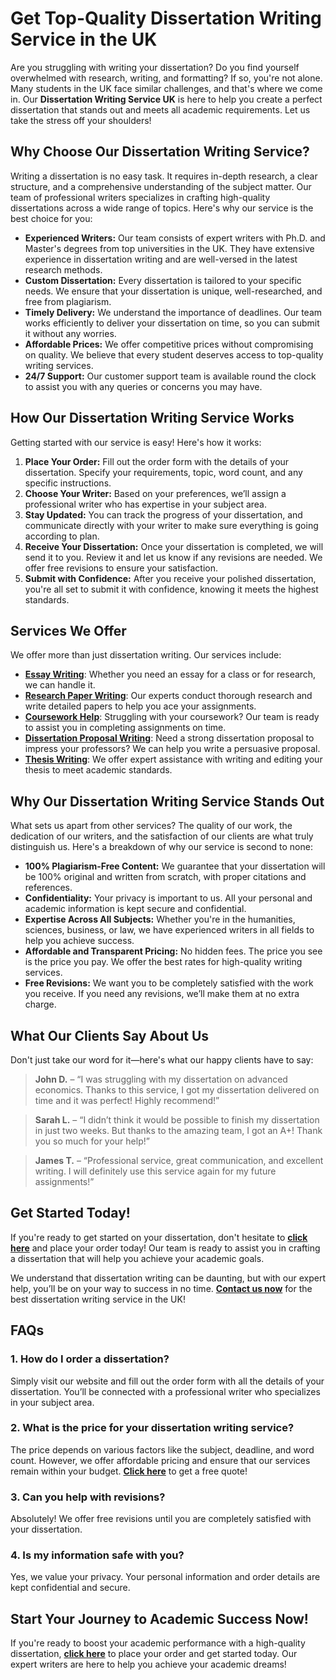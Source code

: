 # Get Top-Quality Dissertation Writing Service in the UK

Are you struggling with writing your dissertation? Do you find yourself overwhelmed with research, writing, and formatting? If so, you're not alone. Many students in the UK face similar challenges, and that's where we come in. Our **Dissertation Writing Service UK** is here to help you create a perfect dissertation that stands out and meets all academic requirements. Let us take the stress off your shoulders!

## Why Choose Our Dissertation Writing Service?

Writing a dissertation is no easy task. It requires in-depth research, a clear structure, and a comprehensive understanding of the subject matter. Our team of professional writers specializes in crafting high-quality dissertations across a wide range of topics. Here's why our service is the best choice for you:

- **Experienced Writers:** Our team consists of expert writers with Ph.D. and Master's degrees from top universities in the UK. They have extensive experience in dissertation writing and are well-versed in the latest research methods.
- **Custom Dissertation:** Every dissertation is tailored to your specific needs. We ensure that your dissertation is unique, well-researched, and free from plagiarism.
- **Timely Delivery:** We understand the importance of deadlines. Our team works efficiently to deliver your dissertation on time, so you can submit it without any worries.
- **Affordable Prices:** We offer competitive prices without compromising on quality. We believe that every student deserves access to top-quality writing services.
- **24/7 Support:** Our customer support team is available round the clock to assist you with any queries or concerns you may have.

## How Our Dissertation Writing Service Works

Getting started with our service is easy! Here's how it works:

1. **Place Your Order:** Fill out the order form with the details of your dissertation. Specify your requirements, topic, word count, and any specific instructions.
2. **Choose Your Writer:** Based on your preferences, we’ll assign a professional writer who has expertise in your subject area.
3. **Stay Updated:** You can track the progress of your dissertation, and communicate directly with your writer to make sure everything is going according to plan.
4. **Receive Your Dissertation:** Once your dissertation is completed, we will send it to you. Review it and let us know if any revisions are needed. We offer free revisions to ensure your satisfaction.
5. **Submit with Confidence:** After you receive your polished dissertation, you're all set to submit it with confidence, knowing it meets the highest standards.

## Services We Offer

We offer more than just dissertation writing. Our services include:

- [**Essay Writing**](https://tinyurl.com/topessay?keyword=dissertation+writing+service+uk): Whether you need an essay for a class or for research, we can handle it.
- [**Research Paper Writing**](https://tinyurl.com/topessay?keyword=dissertation+writing+service+uk): Our experts conduct thorough research and write detailed papers to help you ace your assignments.
- [**Coursework Help**](https://tinyurl.com/topessay?keyword=dissertation+writing+service+uk): Struggling with your coursework? Our team is ready to assist you in completing assignments on time.
- [**Dissertation Proposal Writing**](https://tinyurl.com/topessay?keyword=dissertation+writing+service+uk): Need a strong dissertation proposal to impress your professors? We can help you write a persuasive proposal.
- [**Thesis Writing**](https://tinyurl.com/topessay?keyword=dissertation+writing+service+uk): We offer expert assistance with writing and editing your thesis to meet academic standards.

## Why Our Dissertation Writing Service Stands Out

What sets us apart from other services? The quality of our work, the dedication of our writers, and the satisfaction of our clients are what truly distinguish us. Here's a breakdown of why our service is second to none:

- **100% Plagiarism-Free Content:** We guarantee that your dissertation will be 100% original and written from scratch, with proper citations and references.
- **Confidentiality:** Your privacy is important to us. All your personal and academic information is kept secure and confidential.
- **Expertise Across All Subjects:** Whether you're in the humanities, sciences, business, or law, we have experienced writers in all fields to help you achieve success.
- **Affordable and Transparent Pricing:** No hidden fees. The price you see is the price you pay. We offer the best rates for high-quality writing services.
- **Free Revisions:** We want you to be completely satisfied with the work you receive. If you need any revisions, we’ll make them at no extra charge.

## What Our Clients Say About Us

Don't just take our word for it—here's what our happy clients have to say:

> **John D.** – “I was struggling with my dissertation on advanced economics. Thanks to this service, I got my dissertation delivered on time and it was perfect! Highly recommend!”

> **Sarah L.** – “I didn’t think it would be possible to finish my dissertation in just two weeks. But thanks to the amazing team, I got an A+! Thank you so much for your help!”

> **James T.** – “Professional service, great communication, and excellent writing. I will definitely use this service again for my future assignments!”

## Get Started Today!

If you're ready to get started on your dissertation, don't hesitate to [**click here**](https://tinyurl.com/topessay?keyword=dissertation+writing+service+uk) and place your order today! Our team is ready to assist you in crafting a dissertation that will help you achieve your academic goals.

We understand that dissertation writing can be daunting, but with our expert help, you’ll be on your way to success in no time. [**Contact us now**](https://tinyurl.com/topessay?keyword=dissertation+writing+service+uk) for the best dissertation writing service in the UK!

## FAQs

### 1. How do I order a dissertation?

Simply visit our website and fill out the order form with all the details of your dissertation. You’ll be connected with a professional writer who specializes in your subject area.

### 2. What is the price for your dissertation writing service?

The price depends on various factors like the subject, deadline, and word count. However, we offer affordable pricing and ensure that our services remain within your budget. [**Click here**](https://tinyurl.com/topessay?keyword=dissertation+writing+service+uk) to get a free quote!

### 3. Can you help with revisions?

Absolutely! We offer free revisions until you are completely satisfied with your dissertation.

### 4. Is my information safe with you?

Yes, we value your privacy. Your personal information and order details are kept confidential and secure.

## Start Your Journey to Academic Success Now!

If you're ready to boost your academic performance with a high-quality dissertation, [**click here**](https://tinyurl.com/topessay?keyword=dissertation+writing+service+uk) to place your order and get started today. Our expert writers are here to help you achieve your academic dreams!
